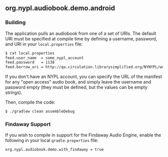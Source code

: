 ## org.nypl.audiobook.demo.android

### Building

The application pulls an audiobook from one of a set of URIs. The default URI must be specified
at compile time by defining a username, password, and URI in your `local.properties` file:

```bash
$ cat local.properties
feed.user_name  = some_nypl_account
feed.password   = 1138
feed.borrow_uri = http://qa.circulation.librarysimplified.org/NYNYPL/works/abcdef/fulfill/1
```

If you don't have an NYPL account, you can specify the URL of the manifest for any "open access"
audio book, and simply leave the username and password empty (they must be defined, but the values
can be empty strings).

Then, compile the code:

```bash
$ ./gradlew clean assembleDebug
```

### Findaway Support

If you wish to compile in support for the Findaway Audio Engine, enable the following
in your local `gradle.properties` file:

```
org.nypl.audiobook.demo.with_findaway = true
```